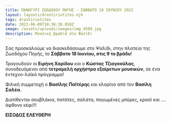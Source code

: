 ```yaml
---
title: ΠΑΝΗΓΥΡΙ ΖΩΟΔΟΧΟΥ ΠΗΓΗΣ - ΣΑΒΒΑΤΟ 18 ΙΟΥΝΙΟΥ 2022
layout: layouts/drastiriotites.njk
tags: drastiriotites
date: 2022-06-09T10:30:38.850Z
image: /assets/uploads/images/img_4589.jpg
description: Μουσική βραδιά στο Ψαλίδι
---
```

Σας προσκαλούμε να διασκεδάσουμε στο Ψαλίδι, στην πλατεία της Ζωοδόχου Πηγής, το **Σάββατο 18 Ιουνίου, στις 9 το βράδυ**!

Τραγουδούν οι **Ειρήνη Χαρίδου** και ο **Κώστας Τζιαγκούλας**, συνοδευόμενοι από **τετραμελή ορχήστρα εξαίρετων μουσικών**, σε ένα έντεχνο-λαϊκό πρόγραμμα!

Φιλική συμμετοχή ο **Βασίλης Παϊτέρης** και κλαρίνο από τον **Βασίλη Σαλέα**.

Διατίθενται σουβλάκια, πατάτες, σαλάτα, παγωμένες μπύρες, κρασί και .... άφθονο κέφι!!!

**ΕΙΣΟΔΟΣ ΕΛΕΥΘΕΡΗ**